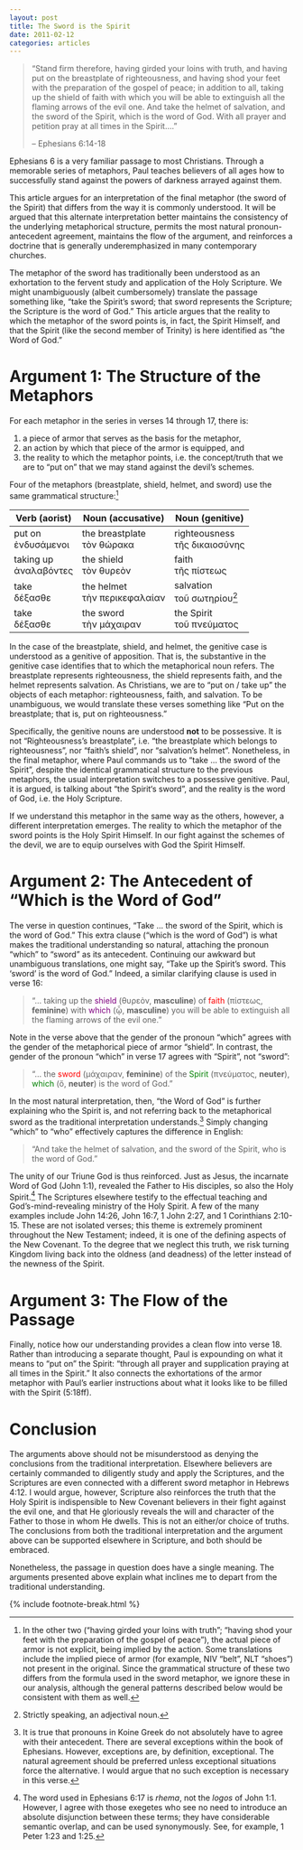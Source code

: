 ```yaml
---
layout: post
title: The Sword is the Spirit
date: 2011-02-12
categories: articles
---
```


> “Stand firm therefore, having girded your loins with truth, and having put on
> the breastplate of righteousness, and having shod your feet with the
> preparation of the gospel of peace; in addition to all, taking up the shield
> of faith with which you will be able to extinguish all the flaming arrows of
> the evil one. And take the helmet of salvation, and the sword of the Spirit,
> which is the word of God. With all prayer and petition pray at all times in
> the Spirit….”
>
> – Ephesians 6:14-18

Ephesians 6 is a very familiar passage to most Christians. Through a memorable
series of metaphors, Paul teaches believers of all ages how to successfully
stand against the powers of darkness arrayed against them.

This article argues for an interpretation of the final metaphor (the sword of
the Spirit) that differs from the way it is commonly understood. It will be
argued that this alternate interpretation better maintains the consistency of
the underlying metaphorical structure, permits the most natural
pronoun-antecedent agreement, maintains the flow of the argument, and reinforces
a doctrine that is generally underemphasized in many contemporary churches.

The metaphor of the sword has traditionally been understood as an exhortation to
the fervent study and application of the Holy Scripture. We might unambiguously
(albeit cumbersomely) translate the passage something like, “take the Spirit’s
sword; that sword represents the Scripture; the Scripture is the word of God.”
This article argues that the reality to which the metaphor of the sword points
is, in fact, the Spirit Himself, and that the Spirit (like the second member of
Trinity) is here identified as “the Word of God.”

# Argument 1: The Structure of the Metaphors

For each metaphor in the series in verses 14 through 17, there is:

1. a piece of armor that serves as the basis for the metaphor,
2. an action by which that piece of the armor is equipped, and
3. the reality to which the metaphor points, i.e. the concept/truth that we are
   to “put on” that we may stand against the devil’s schemes.

Four of the metaphors (breastplate, shield, helmet, and sword) use the same
grammatical structure:[^1]

| Verb (aorist)                | Noun (accusative)                   | Noun (genitive)                      |
| ---------------------------- | ----------------------------------- | ------------------------------------ |
| put on <br /> ἐνδυσάμενοι    | the breastplate <br /> τὸν θώρακα   | righteousness <br /> τῆς δικαιοσύνης |
| taking up <br /> ἀναλαβόντες | the shield <br /> τὸν θυρεὸν        | faith <br /> τῆς πίστεως             |
| take <br /> δέξασθε          | the helmet <br /> τὴν περικεφαλαίαν | salvation <br /> τοῦ σωτηρίου[^2]    |
| take <br /> δέξασθε          | the sword <br /> τὴν μάχαιραν       | the Spirit <br /> τοῦ πνεύματος      |

In the case of the breastplate, shield, and helmet, the genitive case is
understood as a genitive of apposition. That is, the substantive in the genitive
case identifies that to which the metaphorical noun refers. The breastplate
represents righteousness, the shield represents faith, and the helmet represents
salvation. As Christians, we are to “put on / take up” the objects of each
metaphor: righteousness, faith, and salvation. To be unambiguous, we would
translate these verses something like “Put on the breastplate; that is, put on
righteousness.”

Specifically, the genitive nouns are understood **not** to be possessive. It is
not “Righteousness’s breastplate”, i.e. “the breastplate which belongs to
righteousness”, nor “faith’s shield”, nor “salvation’s helmet”. Nonetheless, in
the final metaphor, where Paul commands us to “take … the sword of the Spirit”,
despite the identical grammatical structure to the previous metaphors, the usual
interpretation switches to a possessive genitive. Paul, it is argued, is talking
about “the Spirit‘s sword”, and the reality is the word of God, i.e. the Holy
Scripture.

If we understand this metaphor in the same way as the others, however, a
different interpretation emerges. The reality to which the metaphor of the sword
points is the Holy Spirit Himself. In our fight against the schemes of the
devil, we are to equip ourselves with God the Spirit Himself.

# Argument 2: The Antecedent of “Which is the Word of God”

The verse in question continues, “Take … the sword of the Spirit, which is the
word of God.” This extra clause (“which is the word of God”) is what makes the
traditional understanding so natural, attaching the pronoun “which” to “sword”
as its antecedent. Continuing our awkward but unambiguous translations, one
might say, “Take up the Spirit’s sword. This ‘sword’ is the word of God.”
Indeed, a similar clarifying clause is used in verse 16:

> “… taking up the <span style="color:purple">shield</span> (θυρεὸν,
> **masculine**) of <span style="color:red">faith</span> (πίστεως, **feminine**)
> with <span style="color:purple">which</span> (ᾧ, **masculine**) you will be
> able to extinguish all the flaming arrows of the evil one.”

Note in the verse above that the gender of the pronoun “which” agrees with the
gender of the metaphorical piece of armor “shield”. In contrast, the gender of
the pronoun “which” in verse 17 agrees with “Spirit”, not “sword”:

> “… the <span style="color:red">sword</span> (μάχαιραν, **feminine**) of the
> <span style="color:green">Spirit</span> (πνεύματος, **neuter**),
> <span style="color:green">which</span> (ὅ, **neuter**) is the word of God.”

In the most natural interpretation, then, “the Word of God” is further
explaining who the Spirit is, and not referring back to the metaphorical sword
as the traditional interpretation understands.[^3] Simply changing “which” to
“who” effectively captures the difference in English:

> “And take the helmet of salvation, and the sword of the Spirit, who is the
> word of God.”

The unity of our Triune God is thus reinforced. Just as Jesus, the incarnate
Word of God (John 1:1), revealed the Father to His disciples, so also the Holy
Spirit.[^4] The Scriptures elsewhere testify to the effectual teaching and
God’s-mind-revealing ministry of the Holy Spirit. A few of the many examples
include John 14:26, John 16:7, 1 John 2:27, and 1 Corinthians 2:10-15. These are
not isolated verses; this theme is extremely prominent throughout the New
Testament; indeed, it is one of the defining aspects of the New Covenant. To the
degree that we neglect this truth, we risk turning Kingdom living back into the
oldness (and deadness) of the letter instead of the newness of the Spirit.

# Argument 3: The Flow of the Passage

Finally, notice how our understanding provides a clean flow into verse 18.
Rather than introducing a separate thought, Paul is expounding on what it means
to “put on” the Spirit: “through all prayer and supplication praying at all
times in the Spirit.” It also connects the exhortations of the armor metaphor
with Paul’s earlier instructions about what it looks like to be filled with the
Spirit (5:18ff).

# Conclusion

The arguments above should not be misunderstood as denying the conclusions from
the traditional interpretation. Elsewhere believers are certainly commanded to
diligently study and apply the Scriptures, and the Scriptures are even connected
with a different sword metaphor in Hebrews 4:12. I would argue, however,
Scripture also reinforces the truth that the Holy Spirit is indispensible to New
Covenant believers in their fight against the evil one, and that He gloriously
reveals the will and character of the Father to those in whom He dwells. This is
not an either/or choice of truths. The conclusions from both the traditional
interpretation and the argument above can be supported elsewhere in Scripture,
and both should be embraced.

Nonetheless, the passage in question does have a single meaning. The arguments
presented above explain what inclines me to depart from the traditional
understanding.

{% include footnote-break.html %}

[^1]:
    In the other two (“having girded your loins with truth”; “having shod your
    feet with the preparation of the gospel of peace”), the actual piece of
    armor is not explicit, being implied by the action. Some translations
    include the implied piece of armor (for example, NIV “belt”, NLT “shoes”)
    not present in the original. Since the grammatical structure of these two
    differs from the formula used in the sword metaphor, we ignore these in our
    analysis, although the general patterns described below would be consistent
    with them as well.

[^2]: Strictly speaking, an adjectival noun.
[^3]:
    It is true that pronouns in Koine Greek do not absolutely have to agree with
    their antecedent. There are several exceptions within the book of Ephesians.
    However, exceptions are, by definition, exceptional. The natural agreement
    should be preferred unless exceptional situations force the alternative. I
    would argue that no such exception is necessary in this verse.

[^4]:
    The word used in Ephesians 6:17 is _rhema_, not the _logos_ of John 1:1.
    However, I agree with those exegetes who see no need to introduce an
    absolute disjunction between these terms; they have considerable semantic
    overlap, and can be used synonymously. See, for example, 1 Peter 1:23 and
    1:25.
